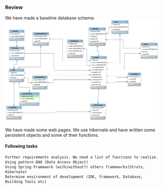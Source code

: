 ### Review
We have made a baseline database schema:
![Database Schema](https://raw.githubusercontent.com/shenke93/LinkedForever/Ke/diagrams/dbschema.png)

We have made some web pages.
We use hibernate and have written some persistent objects and some of their functions.

#### Following tasks
    Further requirements analysis. We need a list of functions to realise.
    Using pattern DAO (Data Access Object)
    Using Spring Framework (with/without?) others frameworks(Struts, Hibernate)
    Determine environment of development (IDE, framework, Database, Building Tools etc)
